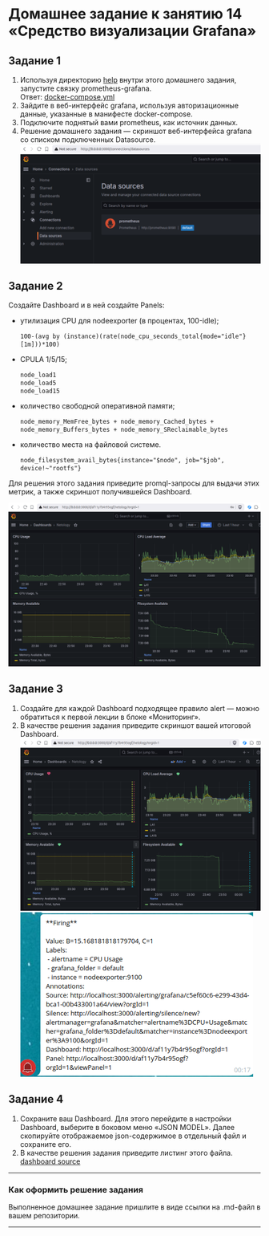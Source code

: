 # Домашнее задание к занятию 14 «Средство визуализации Grafana»

## Задание 1

1. Используя директорию [help](./help) внутри этого домашнего задания, запустите связку prometheus-grafana.  
Ответ: [docker-compose.yml](docker-compose.yml)
1. Зайдите в веб-интерфейс grafana, используя авторизационные данные, указанные в манифесте docker-compose.
1. Подключите поднятый вами prometheus, как источник данных.
1. Решение домашнего задания — скриншот веб-интерфейса grafana со списком подключенных Datasource.
![pic](img_0.png)

## Задание 2
Создайте Dashboard и в ней создайте Panels:
- утилизация CPU для nodeexporter (в процентах, 100-idle);  
  ```
  100-(avg by (instance)(rate(node_cpu_seconds_total{mode="idle"}[1m]))*100)
  ```
- CPULA 1/5/15;
    ```
    node_load1
    node_load5
    node_load15
    ```
- количество свободной оперативной памяти;
    ```
    node_memory_MemFree_bytes + node_memory_Cached_bytes + node_memory_Buffers_bytes + node_memory_SReclaimable_bytes
    ```
- количество места на файловой системе.
  ```
  node_filesystem_avail_bytes{instance="$node", job="$job", device!~"rootfs"}
  ```
Для решения этого задания приведите promql-запросы для выдачи этих метрик, а также скриншот получившейся Dashboard.

![pic](img_1.png)

## Задание 3

1. Создайте для каждой Dashboard подходящее правило alert — можно обратиться к первой лекции в блоке «Мониторинг».
1. В качестве решения задания приведите скриншот вашей итоговой Dashboard.
![pic](img_2.png)
![pic](img_3.png)
## Задание 4

1. Сохраните ваш Dashboard. Для этого перейдите в настройки Dashboard, выберите в боковом меню «JSON MODEL». Далее скопируйте отображаемое json-содержимое в отдельный файл и сохраните его.
1. В качестве решения задания приведите листинг этого файла.  
[dashboard source](my.json)

---

### Как оформить решение задания

Выполненное домашнее задание пришлите в виде ссылки на .md-файл в вашем репозитории.

---
